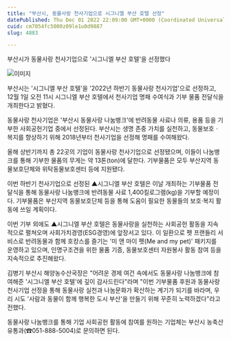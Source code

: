 ```yaml
---
title: "부산시, 동물사랑 천사기업으로 시그니엘 부산 호텔 선정"
datePublished: Thu Dec 01 2022 22:09:00 GMT+0000 (Coordinated Universal Time)
cuid: cm7054fc5000z09le1u0d9887
slug: 4883

---
```



부산시가 동물사랑 천사기업으로 '시그니엘 부산 호텔'을 선정했다

![이미지](https://cdn.hashnode.com/res/hashnode/image/upload/v1739257689480/0c73e331-7b6a-476a-8bce-670c9d4f4c2d.png)

부산시는 '시그니엘 부산 호텔'을 '2022년 하반기 동물사랑 천사기업'으로 선정하고, 12월 1일 오전 11시 시그니엘 부산 호텔에서 천사기업 명패 수여식과 기부 물품 전달식을 개최한다고 밝혔다.

동물사랑 천사기업은 '부산시 동물사랑 나눔뱅크'에 반려동물 사료나 의류, 용품 등을 기부한 사회공헌기업 중에서 선정된다. 부산시는 생명 존중 가치를 실천하고, 동물보호ㆍ복지를 향상하기 위해 2018년부터 천사기업을 선정해 명패를 수여해왔다.

올해 상반기까지 총 22곳의 기업이 동물사랑 천사기업으로 선정됐으며, 이들이 나눔뱅크를 통해 기부한 물품의 무게는 약 13톤(ton)에 달한다. 기부물품은 모두 부산지역 동물보호단체와 위탁동물보호센터 등에 지원됐다.

이번 하반기 천사기업으로 선정된 ▲시그니엘 부산 호텔은 이날 개최하는 기부물품 전달식을 통해 동물사랑 나눔뱅크에 반려동물 사료 1,400킬로그램(kg)을 기부할 예정이다. 기부물품은 부산지역 동물보호단체 등을 통해 도움이 필요한 동물들의 보호·복지 활동에 쓰일 계획이다.

이번 기부 외에도 ▲시그니엘 부산 호텔은 동물사랑을 실천하는 사회공헌 활동을 지속적으로 펼쳐오며 사회가치경영(ESG경영)에 앞장서고 있다. 이 일환으로 펫 프랜들리 서비스로 반려동물과 함께 호캉스를 즐기는 '미 앤 마이 펫(Me and my pet)' 패키지를 운영하고 있으며, 인명구조견을 위한 물품 기증, 동물보호센터 자원봉사 활동 참여 등을 지속적으로 추진해왔다.

김병기 부산시 해양농수산국장은 "어려운 경제 여건 속에서도 동물사랑 나눔뱅크에 참여해준 '시그니엘 부산 호텔'에 깊이 감사드린다"라며 "이번 기부물품 후원과 동물사랑 천사기업 선정을 통해 동물사랑 실천과 나눔문화가 확산하는 계기가 되기를 바라며, 우리 시도 '사람과 동물이 함께 행복한 도시 부산'을 만들기 위해 꾸준히 노력하겠다"라고 전했다.

동물사랑 나눔뱅크를 통해 기업 사회공헌 활동에 참여를 원하는 기업체는 부산시 농축산유통과(☎051-888-5004)로 문의하면 된다.
